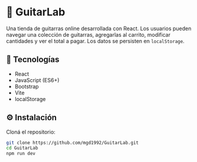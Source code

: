 # 🎸 GuitarLab

Una tienda de guitarras online desarrollada con React. Los usuarios pueden navegar una colección de guitarras, agregarlas al carrito, modificar cantidades y ver el total a pagar. Los datos se persisten en `localStorage`.



## 🚀 Tecnologías

- React
- JavaScript (ES6+)
- Bootstrap
- Vite
- localStorage



## ⚙️ Instalación

Cloná el repositorio:

```bash
git clone https://github.com/mgd1992/GuitarLab.git
cd GuitarLab
npm run dev
